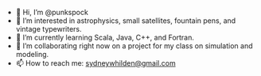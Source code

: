 - 👋 Hi, I’m @punkspock
- 👀 I’m interested in astrophysics, small satellites, fountain pens, and vintage typewriters.
- 🌱 I’m currently learning Scala, Java, C++, and Fortran.
- 💞️ I’m collaborating right now on a project for my class on simulation and modeling.
- 📫 How to reach me: sydneywhilden@gmail.com

<!---
punkspock/punkspock is a ✨ special ✨ repository because its `README.md` (this file) appears on your GitHub profile.
You can click the Preview link to take a look at your changes.
--->
